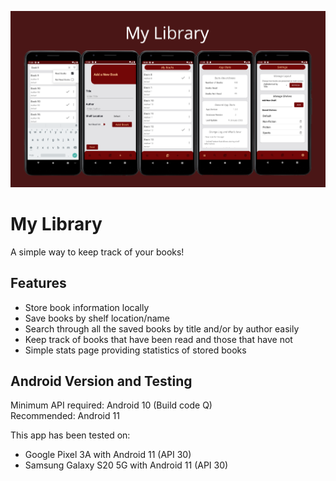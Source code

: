 ![Book-keeper informational banner iamge](images/bookkeeper_banner_readme.png)

# My Library
A simple way to keep track of your books!

## Features
- Store book information locally
- Save books by shelf location/name
- Search through all the saved books by title and/or by author easily
- Keep track of books that have been read and those that have not
- Simple stats page providing statistics of stored books


## Android Version and Testing
Minimum API required: Android 10 (Build code Q)<br />
Recommended: Android 11

This app has been tested on:
- Google Pixel 3A with Android 11 (API 30)
- Samsung Galaxy S20 5G with Android 11 (API 30)

